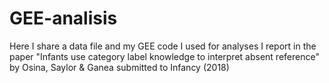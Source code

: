 # GEE-analisis
Here I share a data file and my GEE code I used for analyses I report in the paper "Infants use category label knowledge to interpret absent reference" by Osina, Saylor &amp; Ganea submitted to Infancy (2018)

